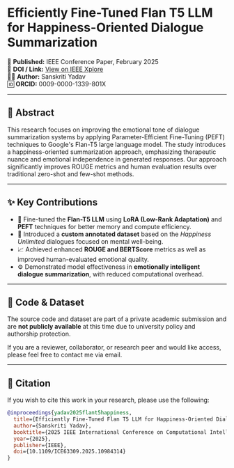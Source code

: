 # Efficiently Fine-Tuned Flan T5 LLM for Happiness-Oriented Dialogue Summarization

📄 **Published:** IEEE Conference Paper, February 2025  
🔗 **DOI / Link:** [View on IEEE Xplore](https://ieeexplore.ieee.org/document/10984314)  
👩‍💻 **Author:** Sanskriti Yadav  
🆔 **ORCID:** 0009-0000-1339-801X

---

## 📌 Abstract

This research focuses on improving the emotional tone of dialogue summarization systems by applying Parameter-Efficient Fine-Tuning (PEFT) techniques to Google's Flan-T5 large language model. The study introduces a happiness-oriented summarization approach, emphasizing therapeutic nuance and emotional independence in generated responses. Our approach significantly improves ROUGE metrics and human evaluation results over traditional zero-shot and few-shot methods.

---

## ✨ Key Contributions

- 🧠 Fine-tuned the **Flan-T5 LLM** using **LoRA (Low-Rank Adaptation)** and **PEFT** techniques for better memory and compute efficiency.
- 💬 Introduced a **custom annotated dataset** based on the *Happiness Unlimited* dialogues focused on mental well-being.
- 📈 Achieved enhanced **ROUGE and BERTScore** metrics as well as improved human-evaluated emotional quality.
- ⚙️ Demonstrated model effectiveness in **emotionally intelligent dialogue summarization**, with reduced computational overhead.

---

## 🔐 Code & Dataset

The source code and dataset are part of a private academic submission and are **not publicly available** at this time due to university policy and authorship protection.

If you are a reviewer, collaborator, or research peer and would like access, please feel free to contact me via email.

---

## 📄 Citation

If you wish to cite this work in your research, please use the following:

```bibtex
@inproceedings{yadav2025flant5happiness,
  title={Efficiently Fine-Tuned Flan T5 LLM for Happiness-Oriented Dialogue Summarization},
  author={Sanskriti Yadav},
  booktitle={2025 IEEE International Conference on Computational Intelligence},
  year={2025},
  publisher={IEEE},
  doi={10.1109/ICE63309.2025.10984314}
}
